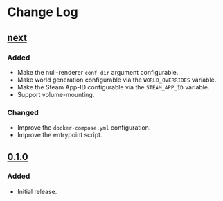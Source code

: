 # Change Log

## [next]

### Added
- Make the null-renderer `conf_dir` argument configurable.
- Make world generation configurable via the `WORLD_OVERRIDES` variable.
- Make the Steam App-ID configurable via the `STEAM_APP_ID` variable.
- Support volume-mounting.

### Changed
- Improve the `docker-compose.yml` configuration.
- Improve the entrypoint script.

## [0.1.0]

### Added
- Initial release.

[next]: https://github.com/dst-academy/server/compare/v0.1.0...HEAD
[0.1.0]: https://github.com/dst-academy/server/compare/da19beb5479033b82dd6dc1200bb0cf6724904c3...v0.1.0
